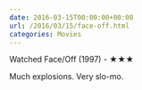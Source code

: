 ```yaml
---
date: 2016-03-15T00:00:00+00:00
url: /2016/03/15/face-off.html
categories: Movies
---
```

Watched Face/Off (1997) - ★★★

Much explosions. Very slo-mo.



